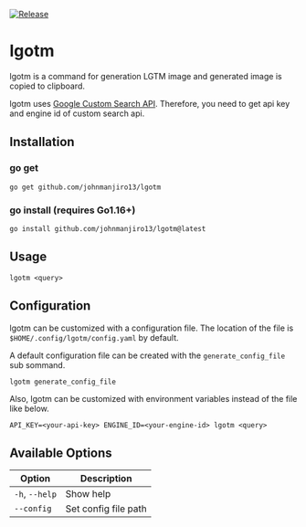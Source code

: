 [![Release](https://img.shields.io/github/release/johnmanjiro13/lgotm.svg)](https://github.com/johnmanjiro13/lgotm/releases/latest)

# lgotm

lgotm is a command for generation LGTM image and generated image is copied to clipboard.

lgotm uses [Google Custom Search API](https://developers.google.com/custom-search/v1/introduction). 
Therefore, you need to get api key and engine id of custom search api.

## Installation

### go get

```
go get github.com/johnmanjiro13/lgotm
```

### go install (requires Go1.16+)

```
go install github.com/johnmanjiro13/lgotm@latest
```

## Usage

```
lgotm <query>
```

## Configuration

lgotm can be customized with a configuration file.
The location of the file is `$HOME/.config/lgotm/config.yaml` by default.

A default configuration file can be created with the `generate_config_file` sub sommand.

```
lgotm generate_config_file
```

Also, lgotm can be customized with environment variables instead of the file like below.

```
API_KEY=<your-api-key> ENGINE_ID=<your-engine-id> lgotm <query>
```

## Available Options

| Option | Description |
| --- | --- |
| `-h`, `--help` | Show help |
| `--config` | Set config file path |
